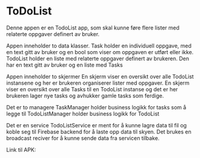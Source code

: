 # ToDoList
Denne appen er en TodoList app, som skal kunne føre flere lister med relaterte oppgaver definert av bruker.

Appen inneholder to data klasser.
  Task holder en individuell oppgave, med en text gitt av bruker og en bool som viser om oppgaven er utført eller ikke.
  TodoList holder en liste med relaterte oppgaver definert av brukeren. Den har en text gitt av bruker og en liste med Tasks

Appen inneholder to skjermer
  En skjerm viser en oversikt over alle TodoList instansene og her er brukeren organiserer lister med oppgaver.
  En skjerm viser en oversikt over alle Tasks til en TodoList instanse og det er her brukeren lager nye tasks og avhukker gamle tasks som ferdige.

Det er to managere
  TaskManager holder business logikk for tasks som å legge til
  TodoListManager holder business logikk for TodoList

Det er en service
  TodoListService er ment for å kunne lagre data til fil og koble seg til Firebase backend for å laste opp data til skyen.
  Det brukes en broadcast reciver for å kunne sende data fra servicen tilbake.
  
  
  Link til APK: 
